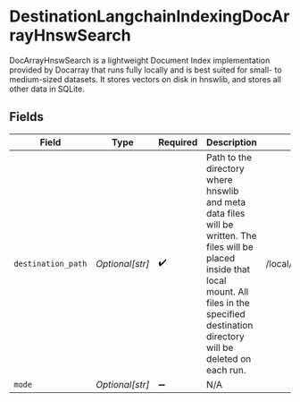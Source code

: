 # DestinationLangchainIndexingDocArrayHnswSearch

DocArrayHnswSearch is a lightweight Document Index implementation provided by Docarray that runs fully locally and is best suited for small- to medium-sized datasets. It stores vectors on disk in hnswlib, and stores all other data in SQLite.


## Fields

| Field                                                                                                                                                                                                    | Type                                                                                                                                                                                                     | Required                                                                                                                                                                                                 | Description                                                                                                                                                                                              | Example                                                                                                                                                                                                  |
| -------------------------------------------------------------------------------------------------------------------------------------------------------------------------------------------------------- | -------------------------------------------------------------------------------------------------------------------------------------------------------------------------------------------------------- | -------------------------------------------------------------------------------------------------------------------------------------------------------------------------------------------------------- | -------------------------------------------------------------------------------------------------------------------------------------------------------------------------------------------------------- | -------------------------------------------------------------------------------------------------------------------------------------------------------------------------------------------------------- |
| `destination_path`                                                                                                                                                                                       | *Optional[str]*                                                                                                                                                                                          | :heavy_check_mark:                                                                                                                                                                                       | Path to the directory where hnswlib and meta data files will be written. The files will be placed inside that local mount. All files in the specified destination directory will be deleted on each run. | /local/my_hnswlib_index                                                                                                                                                                                  |
| `mode`                                                                                                                                                                                                   | *Optional[str]*                                                                                                                                                                                          | :heavy_minus_sign:                                                                                                                                                                                       | N/A                                                                                                                                                                                                      |                                                                                                                                                                                                          |